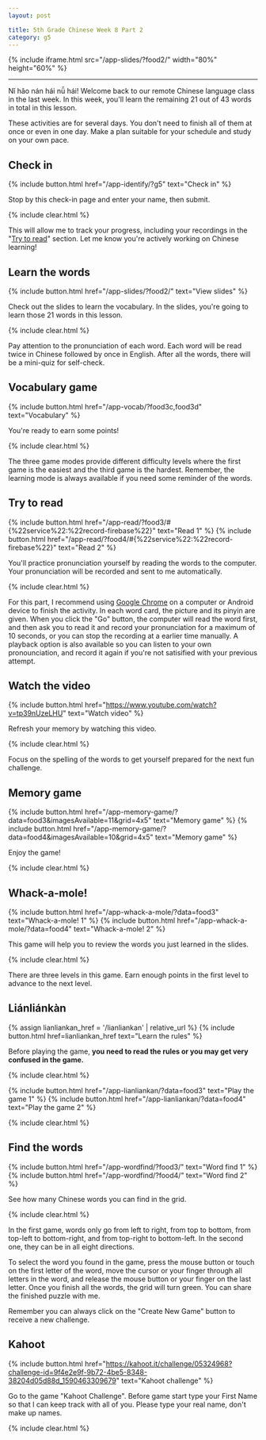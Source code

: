 ```yaml
---
layout: post

title: 5th Grade Chinese Week 8 Part 2
category: g5
---
```


{% include iframe.html src="/app-slides/?food2/" width="80%" height="60%" %}

---

Nǐ hǎo nán hái nǚ hái! Welcome back to our remote Chinese language class in the last week. In this week, you'll learn the remaining 21 out of 43 words in total in this lesson.

These activities are for several days. You don't need to finish all of them at once or even in one day. Make a plan suitable for your schedule and study on your own pace.

## Check in

{% include button.html href="/app-identify/?g5" text="Check in" %}

Stop by this check-in page and enter your name, then submit.

{% include clear.html %}

This will allow me to track your progress, including your recordings in the "[Try to read](#try-to-read)" section. Let me know you're actively working on Chinese learning!

## Learn the words

{% include button.html href="/app-slides/?food2/" text="View slides" %}

Check out the slides to learn the vocabulary. In the slides, you're going to learn those 21 words in this lesson.

{% include clear.html %}

Pay attention to the pronunciation of each word. Each word will be read twice in Chinese followed by once in English. After all the words, there will be a mini-quiz for self-check.

## Vocabulary game

{% include button.html href="/app-vocab/?food3c,food3d" text="Vocabulary" %}

You're ready to earn some points!

{% include clear.html %}

The three game modes provide different difficulty levels where the first game is the easiest and the third game is the hardest. Remember, the learning mode is always available if you need some reminder of the words.

## Try to read

{% include button.html href="/app-read/?food3/#{%22service%22:%22record-firebase%22}" text="Read 1" %} {% include button.html href="/app-read/?food4/#{%22service%22:%22record-firebase%22}" text="Read 2" %}

You'll practice pronunciation yourself by reading the words to the computer. Your pronunciation will be recorded and sent to me automatically.

{% include clear.html %}

For this part, I recommend using [Google Chrome][chrome] on a computer or Android device to finish the activity. In each word card, the picture and its pinyin are given. When you click the "Go" button, the computer will read the word first, and then ask you to read it and record your pronunciation for a maximum of 10 seconds, or you can stop the recording at a earlier time manually. A playback option is also available so you can listen to your own pronounciation, and record it again if you're not satisified with your previous attempt.

## Watch the video

{% include button.html href="https://www.youtube.com/watch?v=tp39nUzeLHU" text="Watch video" %}

Refresh your memory by watching this video.

{% include clear.html %}

Focus on the spelling of the words to get yourself prepared for the next fun challenge.

## Memory game

{% include button.html href="/app-memory-game/?data=food3&imagesAvailable=11&grid=4x5" text="Memory game" %} {% include button.html href="/app-memory-game/?data=food4&imagesAvailable=10&grid=4x5" text="Memory game" %}

Enjoy the game!

{% include clear.html %}

## Whack-a-mole!

{% include button.html href="/app-whack-a-mole/?data=food3" text="Whack-a-mole! 1" %} {% include button.html href="/app-whack-a-mole/?data=food4" text="Whack-a-mole! 2" %}

This game will help you to review the words you just learned in the slides.

{% include clear.html %}

There are three levels in this game. Earn enough points in the first level to advance to the next level.

## Liánliánkàn

{% assign lianliankan_href = '/lianliankan' | relative_url %}
{% include button.html href=lianliankan_href text="Learn the rules" %}

Before playing the game, **you need to read the rules or you may get very confused in the game.**

{% include clear.html %}

{% include button.html href="/app-lianliankan/?data=food3" text="Play the game 1" %} {% include button.html href="/app-lianliankan/?data=food4" text="Play the game 2" %}

{% include clear.html %}

## Find the words

{% include button.html href="/app-wordfind/?food3/" text="Word find 1" %} {% include button.html href="/app-wordfind/?food4/" text="Word find 2" %}

See how many Chinese words you can find in the grid.

{% include clear.html %}

In the first game, words only go from left to right, from top to bottom, from top-left to bottom-right, and from top-right to bottom-left. In the second one, they can be in all eight directions.

To select the word you found in the game, press the mouse button or touch on the first letter of the word, move the cursor or your finger through all letters in the word, and release the mouse button or your finger on the last letter. Once you finish all the words, the grid will turn green. You can share the finished puzzle with me.

Remember you can always click on the "Create New Game" button to receive a new challenge.

## Kahoot

{% include button.html href="https://kahoot.it/challenge/05324968?challenge-id=9f4e2e9f-9b72-4be5-8348-38204d05d88d_1590463309679" text="Kahoot challenge" %}

Go to the game "Kahoot Challenge". Before game start type your First Name so that I can keep track with all of you. Please type your real name, don't make up names.

{% include clear.html %}

[chrome]: https://www.google.com/intl/en/chrome/
